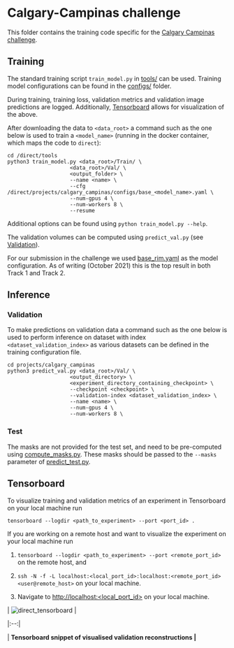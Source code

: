 # Calgary-Campinas challenge
This folder contains the training code specific for the [Calgary Campinas challenge](https://sites.google.com/view/calgary-campinas-dataset/mr-reconstruction-challenge).

## Training
The standard training script `train_model.py` in [tools/](tools) can be used. Training model configurations can be found in the [configs/](configs) folder.  

During training, training loss, validation metrics and validation image predictions are logged. Additionally, [Tensorboard](#tensorboard) allows for visualization of the above. 

After downloading the data to `<data_root>` a command such as the one below is used to train a `<model_name>` (running in the docker container, which maps the code to `direct`):
```
cd /direct/tools
python3 train_model.py <data_root>/Train/ \
                    <data_root>/Val/ \
                    <output_folder> \
                    --name <name> \
                    --cfg /direct/projects/calgary_campinas/configs/base_<model_name>.yaml \
                    --num-gpus 4 \
                    --num-workers 8 \
                    --resume
```
Additional options can be found using `python train_model.py --help`.

The validation volumes can be computed using `predict_val.py` (see [Validation](#validation)).

For our submission in the challenge we used [base_rim.yaml](configs/base_rim.yaml) as the model configuration. As of writing (October 2021) this is the top result in both Track 1 and Track 2.

## Inference

### Validation
To make predictions on validation data a command such as the one below is used to perform inference on dataset with index `<dataset_validation_index>` as various datasets can be defined in the training configuration file.
```
cd projects/calgary_campinas
python3 predict_val.py <data_root>/Val/ \
                    <output_directory> \
                    <experiment_directory_containing_checkpoint> \
                    --checkpoint <checkpoint> \
                    --validation-index <dataset_validation_index> \
                    --name <name> \
                    --num-gpus 4 \
                    --num-workers 8 \
```
### Test 
The masks are not provided for the test set, and need to be pre-computed using [compute_masks.py](compute_masks.py).
These masks should be passed to the `--masks` parameter of [predict_test.py](predict_test.py).

##  Tensorboard
To visualize training and validation metrics of an experiment in Tensorboard on your local machine run
```
tensorboard --logdir <path_to_experiment> --port <port_id> . 
```
If you are working on a remote host and want to visualize the experiment on your local machine run 

 1. ```tensorboard --logdir <path_to_experiment> --port <remote_port_id>``` on the remote host, and

 2. ```ssh -N -f -L localhost:<local_port_id>:localhost:<remote_port_id> <user@remote_host>``` on your local machine.

 3. Navigate to [http://localhost:<local_port_id>](http://localhost:local_port_id) on your local machine.

| ![direct_tensorboard](https://user-images.githubusercontent.com/71031687/137918503-84b894e4-b9db-42cd-8e94-03bb098171fa.gif) |

|:--:|

| <b> Tensorboard snippet of visualised validation reconstructions <b> |
